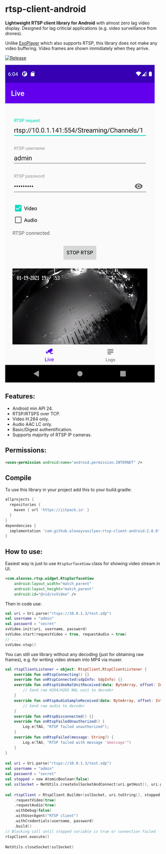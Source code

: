 # rtsp-client-android
<b>Lightweight RTSP client library for Android</b> with almost zero lag video display. Designed for lag criticial applications (e.g. video surveillance from drones).

Unlike [ExoPlayer](https://github.com/google/ExoPlayer) which also supports RTSP, this library does not make any video buffering. Video frames are shown immidiately when they arrive.

[![Release](https://jitpack.io/v/alexeyvasilyev/rtsp-client-android.svg)](https://jitpack.io/#alexeyvasilyev/rtsp-client-android)

![Screenshot](docs/images/rtsp-demo-app.png?raw=true "Screenshot")

## Features:
- Android min API 24.
- RTSP/RTSPS over TCP.
- Video H.264 only.
- Audio AAC LC only.
- Basic/Digest authentification.
- Supports majority of RTSP IP cameras.


## Permissions:

```xml
<uses-permission android:name="android.permission.INTERNET" />
```

## Compile

To use this library in your project add this to your build.gradle:
```gradle
allprojects {
  repositories {
    maven { url 'https://jitpack.io' }
  }
}
dependencies {
  implementation 'com.github.alexeyvasilyev:rtsp-client-android:2.0.8'
}
```

## How to use:
Easiest way is just to use `RtspSurfaceView` class for showing video stream in UI.
```xml
<com.alexvas.rtsp.widget.RtspSurfaceView
    android:layout_width="match_parent"
    android:layout_height="match_parent"
    android:id="@+id/svVideo" />
```

Then in code use:
```kotlin
val uri = Uri.parse("rtsps://10.0.1.3/test.sdp")
val username = "admin"
val password = "secret"
svVideo.init(uri, username, password)
svVideo.start(requestVideo = true, requestAudio = true)
// ...
svVideo.stop()
```

You can still use library without any decoding (just for obtaining raw frames), e.g. for writing video stream into MP4 via muxer.

```kotlin
val rtspClientListener = object: RtspClient.RtspClientListener {
    override fun onRtspConnecting() {}
    override fun onRtspConnected(sdpInfo: SdpInfo) {}
    override fun onRtspVideoNalUnitReceived(data: ByteArray, offset: Int, length: Int, timestamp: Long) {
        // Send raw H264/H265 NAL unit to decoder
    }
    override fun onRtspAudioSampleReceived(data: ByteArray, offset: Int, length: Int, timestamp: Long) {
        // Send raw audio to decoder
    }
    override fun onRtspDisconnected() {}
    override fun onRtspFailedUnauthorized() {
        Log.e(TAG, "RTSP failed unauthorized");
    }
    override fun onRtspFailed(message: String?) {
        Log.e(TAG, "RTSP failed with message '$message'")
    }
}

val uri = Uri.parse("rtsps://10.0.1.3/test.sdp")
val username = "admin"
val password = "secret"
val stopped = new AtomicBoolean(false)
val sslSocket = NetUtils.createSslSocketAndConnect(uri.getHost(), uri.getPort(), 10000)

val rtspClient = RtspClient.Builder(sslSocket, uri.toString(), stopped, rtspClientListener)
    .requestVideo(true)
    .requestAudio(true)
    .withDebug(false)
    .withUserAgent("RTSP client")
    .withCredentials(username, password)
    .build()
// Blocking call until stopped variable is true or connection failed
rtspClient.execute()

NetUtils.closeSocket(sslSocket)
```
